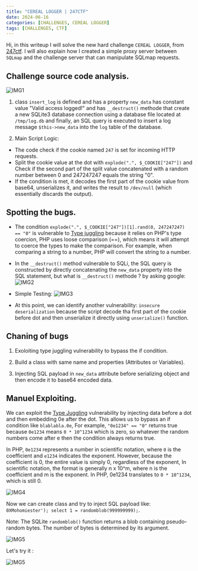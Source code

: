 ```yaml
---
title: "CEREAL LOGGER | 247CTF"
date: 2024-06-16
categories: [CHALLENGES, CEREAL LOGGER]
tags: [CHALLENGES, CTF] 
---
```


Hi, in this writeup I will solve the new hard challenge `CEREAL LOGGER`, from [247ctf](https://247ctf.com/). I will also explain how I created a simple proxy server between `SQLmap` and the challenge server that can manipulate SQLmap requests.

## Challenge source code analysis.
![IMG1](https://github.com/0XMohomiester/0XMohomiester.github.io/assets/47929033/24a5b14d-3451-4ac3-a4e2-5855c6ce6cfb)

1) class `insert_log` is defined and has a property `new_data` has constant value "Valid access logged!"
and has `__destruct()` methode that create a new SQLite3 database connection using a database file located at `/tmp/log.db` and finally, an SQL query is executed to insert a log message `$this->new_data` into the `log` table of the database.

2) Main Script Logic: 
  - The code check if the cookie named `247` is set for incoming HTTP requests.
  - Split the cookie value at the dot with `explode(".", $_COOKIE["247"])` and Check if the second part of the split value concatenated with a random number between 0 and 247247247 equals the string "0".
  - If the condition is met, it decodes the first part of the cookie value from base64, unserializes it, and writes the result to `/dev/null` (which essentially discards the output).

## Spotting the bugs.

- The condition `explode(".", $_COOKIE["247"])[1].rand(0, 247247247) == "0"` is vulnerable to [Type juggling](https://medium.com/swlh/php-type-juggling-vulnerabilities-3e28c4ed5c09) because it relies on PHP's type coercion, PHP uses loose comparison (==), which means it will attempt to coerce the types to make the comparison. For example, when comparing a string to a number, PHP will convert the string to a number.
- In the `__destruct()` method vulnerable to SQLi, the SQL query is constructed by directly concatenating the `new_data` property into the SQL statement, but what is `__destruct()` methode ? by asking google: 
![IMG2](https://github.com/0XMohomiester/0XMohomiester.github.io/assets/47929033/3fff93f5-7be6-48c0-ad49-09670eac2244)

- Simple Testing: 
![IMG3](https://github.com/0XMohomiester/0XMohomiester.github.io/assets/47929033/ddbe1977-a921-4bfd-8c11-d2325a71a75e)

- At this point, we can identify another vulnerability: `insecure deserialization` because the script decode tha first part of the cookie before dot and then unserialize it directly using `unserialize()` function.

## Chaning of bugs 

1) Exoloiting type juggling vulnerability to bypass the if condition.

2) Build a class with same name and properties (Attributes or Variables). 

3) Injecting SQL payload in `new_data` attribute before serializing object and then encode it to base64 encoded data.

## Manuel Exploiting.

We can exploit the [Type Juggling](https://www.php.net/manual/en/language.types.type-juggling.php) vulnerability by injecting data before a dot and then embedding 0e after the dot. This allows us to bypass an if condition like `blablabla.0e`, For example, `"0e1234" == "0"` returns true because `0e1234` means `0 * 10^1234` which is zero, so whatever the random numbers come after e then the condition always returns true.  

In PHP, `0e1234` represents a number in scientific notation, where `0` is the coefficient and `e1234` indicates the exponent. However, because the coefficient is 0, the entire value is simply 0, regardless of the exponent, In scientific notation, the format is generally n x 10^m, where n is the coefficient and m is the exponent. In PHP, 0e1234 translates to `0 * 10^1234`, which is still 0.

![IMG4](https://github.com/0XMohomiester/0XMohomiester.github.io/assets/47929033/89f5c1eb-c699-4b4c-9b36-fdd59ad3c464)

Now we can create class and try to inject SQL payload like: `0XMohomiester'); select 1 = randomblob(999999999);`.

Note: The SQLite `randomblob()` function returns a blob containing pseudo-random bytes. The number of bytes is determined by its argument.

![IMG5](https://github.com/0XMohomiester/0XMohomiester.github.io/assets/47929033/997e9a8a-78c3-459f-907b-baa0425e02f1)


Let's try it : 

![IMG5](https://github.com/0XMohomiester/0XMohomiester.github.io/assets/47929033/645e72aa-4228-4a34-be67-ec1b684e9ac3)












